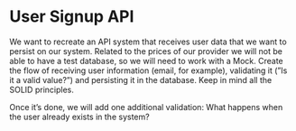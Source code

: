 # User Signup API

We want to recreate an API system that receives user data that we want
to persist on our system. Related to the prices of our provider we will not
be able to have a test database, so we will need to work with a Mock. Create the
flow of receiving user information (email, for example), validating it (”Is it a
valid value?”) and persisting it in the database. Keep in mind all the SOLID principles.

Once it’s done, we will add one additional validation: What happens when the user
already exists in the system?
